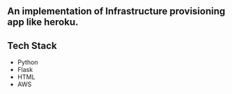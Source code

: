 ## An implementation of Infrastructure provisioning app like heroku.

## Tech Stack
- Python
- Flask
- HTML
- AWS